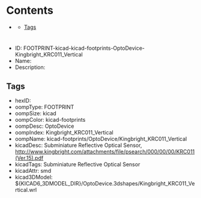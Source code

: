 



Contents
========

* [](#)
	* [Tags](#tags)

# 

- ID: FOOTPRINT-kicad-kicad-footprints-OptoDevice-Kingbright_KRC011_Vertical
- Name: 
- Description: 

## Tags

- hexID: 
- oompType: FOOTPRINT
- oompSize: kicad
- oompColor: kicad-footprints
- oompDesc: OptoDevice
- oompIndex: Kingbright_KRC011_Vertical
- oompName: kicad-footprints/OptoDevice/Kingbright_KRC011_Vertical
- kicadDesc: Subminiature Reflective Optical Sensor, http://www.kingbright.com/attachments/file/psearch/000/00/00/KRC011(Ver.15).pdf
- kicadTags: Subminiature Reflective Optical Sensor
- kicadAttr: smd
- kicad3DModel: ${KICAD6_3DMODEL_DIR}/OptoDevice.3dshapes/Kingbright_KRC011_Vertical.wrl
